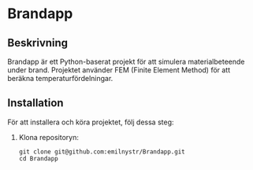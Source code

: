 # Brandapp

## Beskrivning
Brandapp är ett Python-baserat projekt för att simulera materialbeteende under brand. Projektet använder FEM (Finite Element Method) för att beräkna temperaturfördelningar.

## Installation
För att installera och köra projektet, följ dessa steg:

1. Klona repositoryn:
   ```
   git clone git@github.com:emilnystr/Brandapp.git
   cd Brandapp
   ```
